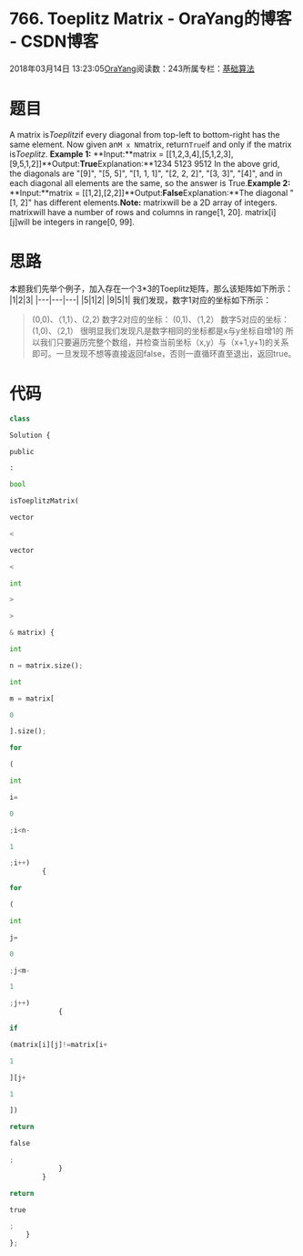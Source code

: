 
# 766. Toeplitz Matrix - OraYang的博客 - CSDN博客

2018年03月14日 13:23:05[OraYang](https://me.csdn.net/u010665216)阅读数：243所属专栏：[基础算法](https://blog.csdn.net/column/details/16604.html)



# 题目
A matrix is*Toeplitz*if every diagonal from top-left to bottom-right has the same element.
Now given an`M x N`matrix, return`True`if and only if the matrix is*Toeplitz*.
**Example 1:**
**Input:**matrix = [[1,2,3,4],[5,1,2,3],[9,5,1,2]]**Output:**True**Explanation:**1234
5123
9512
In the above grid, the diagonals are "[9]", "[5, 5]", "[1, 1, 1]", "[2, 2, 2]", "[3, 3]", "[4]", and in each diagonal all elements are the same, so the answer is True.**Example 2:**
**Input:**matrix = [[1,2],[2,2]]**Output:**False**Explanation:**The diagonal "[1, 2]" has different elements.**Note:**
matrixwill be a 2D array of integers.
matrixwill have a number of rows and columns in range[1, 20].
matrix[i][j]will be integers in range[0, 99].


# 思路
本题我们先举个例子，加入存在一个3*3的Toeplitz矩阵，那么该矩阵如下所示：
|1|2|3|
|---|---|---|
|5|1|2|
|9|5|1|
我们发现，数字1对应的坐标如下所示：
> (0,0)、（1,1）、(2,2)
数字2对应的坐标：
> (0,1)、（1,2）
数字5对应的坐标：
> (1,0)、（2,1）
很明显我们发现凡是数字相同的坐标都是x与y坐标自增1的
所以我们只要遍历完整个数组，并检查当前坐标（x,y）与（x+1,y+1)的关系即可。一旦发现不想等直接返回false，否则一直循环直至退出，返回true。
# 代码
```python
class
```
```python
Solution {
```
```python
public
```
```python
:
```
```python
bool
```
```python
isToeplitzMatrix(
```
```python
vector
```
```python
<
```
```python
vector
```
```python
<
```
```python
int
```
```python
>
```
```python
>
```
```python
& matrix) {
```
```python
int
```
```python
n = matrix.size();
```
```python
int
```
```python
m = matrix[
```
```python
0
```
```python
].size();
```
```python
for
```
```python
(
```
```python
int
```
```python
i=
```
```python
0
```
```python
;i<n-
```
```python
1
```
```python
;i++)
        {
```
```python
for
```
```python
(
```
```python
int
```
```python
j=
```
```python
0
```
```python
;j<m-
```
```python
1
```
```python
;j++)
            {
```
```python
if
```
```python
(matrix[i][j]!=matrix[i+
```
```python
1
```
```python
][j+
```
```python
1
```
```python
])
```
```python
return
```
```python
false
```
```python
;
            }
        }
```
```python
return
```
```python
true
```
```python
;
    }
};
```

